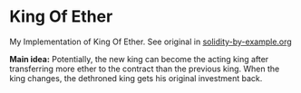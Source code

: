 # King Of Ether

My Implementation of King Of Ether. See original in  [solidity-by-example.org](https://solidity-by-example.org/hacks/denial-of-service/) 

**Main idea:**
Potentially, the new king can become the acting king after transferring more ether to the contract than the previous king. When the king changes, the dethroned king gets his original investment back.
